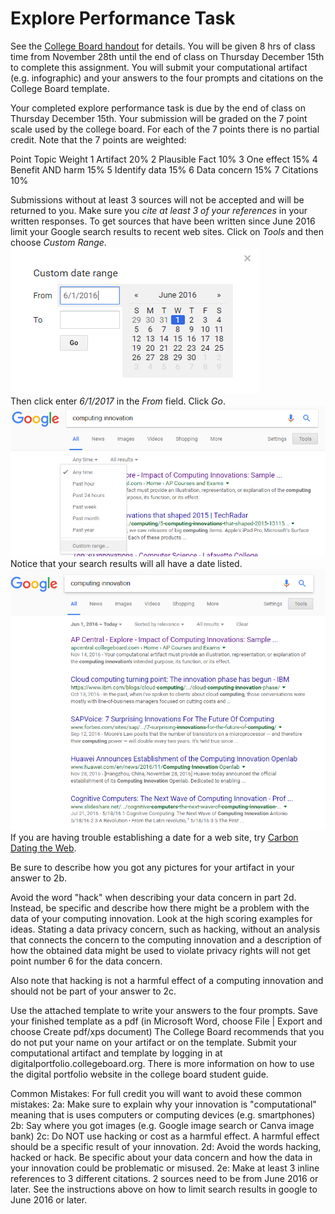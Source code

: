 # Explore Performance Task
See the [College Board handout](http://lhs-sfusd-ca.schoolloop.com/file/1468166350956/1239686294988/2264421825106539061.pdf) for details. You will be given 8 hrs of class time from November 28th until the end of class on Thursday December 15th to complete this assignment. You will submit your computational artifact (e.g. infographic) and your answers to the four prompts and citations on the College Board template.
 
Your completed explore performance task is due by the end of class on Thursday December 15th. Your submission will be graded on the 7 point scale used by the college board. For each of the 7 points there is no partial credit. Note that the 7 points are weighted:
 
Point     Topic                        Weight
1            Artifact                     20%
2            Plausible Fact         10%
3            One effect               15%
4            Benefit AND harm   15%
5            Identify data             15%
6            Data concern           15%
7            Citations                   10%
 
Submissions without at least 3 sources will not be accepted and will be returned to you. Make sure you _cite at least 3 of your references_ in your written responses. To get sources that have been written since June 2016 limit your Google search results to recent web sites. Click on *Tools* and then choose *Custom Range*.   
![Google Custom Date Range](GoogleCustomDateRange.png)   
Then click enter *6/1/2017* in the *From* field. Click *Go*.   
![Google Custom Range](GoogleToolsCustomRange.png)   
Notice that your search results will all have a date listed.   
![Google Range Results](GoogleRangeResults.png)   
If you are having trouble establishing a date for a web site, try [Carbon Dating the Web](http://cd.cs.odu.edu/).
 
Be sure to describe how you got any pictures for your artifact in your answer to 2b.
 
Avoid the word "hack" when describing your data concern in part 2d. Instead, be specific and describe how there might be a problem with the data of your computing innovation. Look at the high scoring examples for ideas. Stating a data privacy concern, such as hacking, without an analysis that connects the concern to the computing innovation and a description of how the obtained data might be used to violate privacy rights will not get point number 6 for the data concern.
 
Also note that hacking is not a harmful effect of a computing innovation and should not be part of your answer to 2c.
 
Use the attached template to write your answers to the four prompts. Save your finished template as a pdf (in Microsoft Word, choose File | Export and choose Create pdf/xps document) The College Board recommends that you do not put your name on your artifact or on the template. Submit your computational artifact and template by logging in at digitalportfolio.collegeboard.org. There is more information on how to use the digital portfolio website in the college board student guide.
 
Common Mistakes:
For full credit you will want to avoid these common mistakes:
2a: Make sure to explain why your innovation is "computational" meaning that is uses computers or computing devices (e.g. smartphones)
2b: Say where you got images (e.g. Google image search or Canva image bank)
2c: Do NOT use hacking or cost as a harmful effect. A harmful effect should be a specific result of your innovation.
2d: Avoid the words hacking, hacked or hack. Be specific about your data concern and how the data in your innovation could be problematic or misused.
2e: Make at least 3 inline references to 3 different citations. 2 sources need to be from June 2016 or later. See the instructions above on how to limit search results in google to June 2016 or later.
